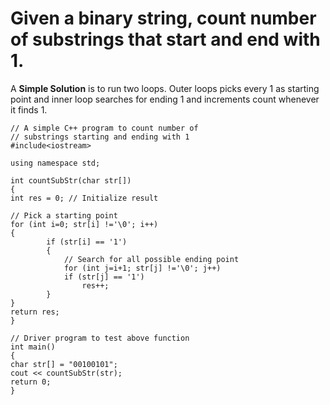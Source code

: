 # Given a binary string, count number of substrings that start and end with 1.
A **Simple Solution** is to run two loops. Outer loops picks every 1 as starting point and inner loop searches for ending 1 and increments count whenever it finds 1.


```
// A simple C++ program to count number of
// substrings starting and ending with 1
#include<iostream>

using namespace std;

int countSubStr(char str[])
{
int res = 0; // Initialize result

// Pick a starting point
for (int i=0; str[i] !='\0'; i++)
{
		if (str[i] == '1')
		{
			// Search for all possible ending point
			for (int j=i+1; str[j] !='\0'; j++)
			if (str[j] == '1')
				res++;
		}
}
return res;
}

// Driver program to test above function
int main()
{
char str[] = "00100101";
cout << countSubStr(str);
return 0;
}
```
